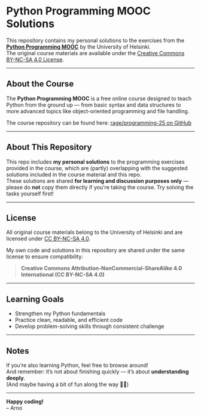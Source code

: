 # Python Programming MOOC Solutions

This repository contains my personal solutions to the exercises from the [**Python Programming MOOC**](https://programming-25.mooc.fi/) by the University of Helsinki.  
The original course materials are available under the [Creative Commons BY-NC-SA 4.0 License](https://creativecommons.org/licenses/by-nc-sa/4.0/deed).

---

## About the Course

The **Python Programming MOOC** is a free online course designed to teach Python from the ground up — from basic syntax and data structures to more advanced topics like object-oriented programming and file handling.  

The course repository can be found here: [rage/programming-25 on GitHub](https://github.com/rage/programming-25)

---

## About This Repository

This repo includes **my personal solutions** to the programming exercises provided in the course, which are (partly) overlapping with the suggested solutions included in the course material and this repo.  
These solutions are shared **for learning and discussion purposes only** — please do **not** copy them directly if you're taking the course. Try solving the tasks yourself first!  

---

## License

All original course materials belong to the University of Helsinki and are licensed under [CC BY-NC-SA 4.0](https://creativecommons.org/licenses/by-nc-sa/4.0/deed).  

My own code and solutions in this repository are shared under the same license to ensure compatibility:
> **Creative Commons Attribution-NonCommercial-ShareAlike 4.0 International (CC BY-NC-SA 4.0)**

---

## Learning Goals

- Strengthen my Python fundamentals  
- Practice clean, readable, and efficient code  
- Develop problem-solving skills through consistent challenge  

---

## Notes

If you’re also learning Python, feel free to browse around!  
And remember: it’s not about finishing quickly — it’s about **understanding deeply**.  
(And maybe having a bit of fun along the way 🐍😉)

---

**Happy coding!**  
– Arno

